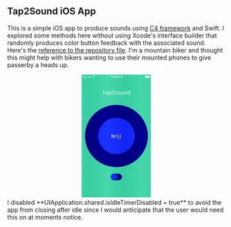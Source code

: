 ## Tap2Sound iOS App 

This is a simple iOS app to produce sounds using [C4 framework](http://www.c4ios.com) and Swift. I explored some methods here without using Xcode's interface builder that randomly produces color button feedback with the associated sound.  Here's the [reference to the repository file](https://github.com/philsgu/bell-sound-swift-app-). I'm a mountain biker and thought this might help with bikers wanting to use their mounted phones to give passerby a heads up.  

<center><img src="/images/tout.gif" alt="bell" width="160" height="284"> </center>
I disabled **UIApplication.shared.isIdleTimerDisabled = true**
to avoid the app from closing after idle since I would anticipate that the user would need this on at moments notice.

